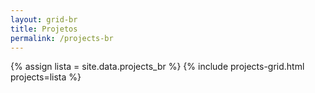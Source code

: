 ```yaml
---
layout: grid-br
title: Projetos
permalink: /projects-br
---
```


{% assign lista = site.data.projects_br %}
{% include projects-grid.html projects=lista %}

